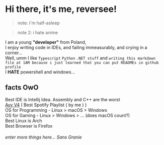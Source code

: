 
Hi there, it's me, reversee! 
===========================
 >note: i'm half-asleep
 
 >note 2: i hate anime
 
I am a young **"developer"** from Poland,  
I enjoy writing code in IDEs, and failing immeasurably, and crying in a corner...   
Well, umm I like `Typescript` `Python` `.NET stuff` and `writing this markdown file at 1AM because i just learned that you can put READMEs in github profile`  
I **HATE** powershell and windows…  

## facts OwO
Best IDE is Intellij Idea. 
Assembly and C++ are the worst  
[Ayy V4](https://open.spotify.com/playlist/74s3hIC9cZ8YlfEUw80Xom?si=ddd0f172efac40e4) ( Best Spotify Playlist ( by me ) )  
OS for Programming - Linux > macOS > Windows  
OS for Gaming - Linux > Windows > ... (does macOS count?)  
Best Linux is Arch  
Best Browser is Firefox  
###### enter more things here... Sans Granie
